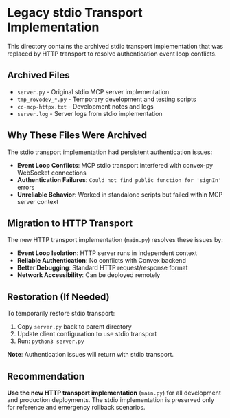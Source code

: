 # Legacy stdio Transport Implementation

This directory contains the archived stdio transport implementation that was replaced by HTTP transport to resolve authentication event loop conflicts.

## Archived Files

- `server.py` - Original stdio MCP server implementation
- `tmp_rovodev_*.py` - Temporary development and testing scripts
- `cc-mcp-httpx.txt` - Development notes and logs
- `server.log` - Server logs from stdio implementation

## Why These Files Were Archived

The stdio transport implementation had persistent authentication issues:

- **Event Loop Conflicts**: MCP stdio transport interfered with convex-py WebSocket connections
- **Authentication Failures**: `Could not find public function for 'signIn'` errors
- **Unreliable Behavior**: Worked in standalone scripts but failed within MCP server context

## Migration to HTTP Transport

The new HTTP transport implementation (`main.py`) resolves these issues by:

- **Event Loop Isolation**: HTTP server runs in independent context
- **Reliable Authentication**: No conflicts with Convex backend
- **Better Debugging**: Standard HTTP request/response format
- **Network Accessibility**: Can be deployed remotely

## Restoration (If Needed)

To temporarily restore stdio transport:

1. Copy `server.py` back to parent directory
2. Update client configuration to use stdio transport
3. Run: `python3 server.py`

**Note**: Authentication issues will return with stdio transport.

## Recommendation

**Use the new HTTP transport implementation** (`main.py`) for all development and production deployments. The stdio implementation is preserved only for reference and emergency rollback scenarios.